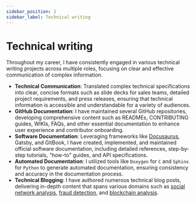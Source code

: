 ```yaml
---
sidebar_position: 2
sidebar_label: Technical writing
---
```


# Technical writing

Throughout my career, I have consistently engaged in various technical writing projects across multiple roles, focusing on clear and effective communication of complex information.

- **Technical Communication**: Translated complex technical specifications into clear, concise formats such as slide decks for sales teams, detailed project requirements, and press releases, ensuring that technical information is accessible and understandable for a variety of audiences.
- **GitHub Documentation**: I have maintained several GitHub repositories, developing comprehensive content such as READMEs, CONTRIBUTING guides, WIKIs, FAQs, and other essential documentation to enhance user experience and contributor onboarding.
- **Software Documentation**: Leveraging frameworks like [Docusaurus](https://memgraph-archive-docs.netlify.app/), Gatsby, and GitBook, I have created, implemented, and maintained official software documentation, including detailed references, step-by-step tutorials, "how-to" guides, and API specifications.
- **Automated Documentation**: I utilized tools like `Doxygen` for `C` and `Sphinx` for `Python` to generate automated documentation, ensuring consistency and accuracy in the documentation process.
- **Technical Blogging**: I have authored numerous technical blog posts, delivering in-depth content that spans various domains such as [social network analysis](https://towardsdatascience.com/how-to-visualize-a-social-network-in-python-with-a-graph-database-flask-docker-d3-js-af451db57330), [fraud detection](https://gdespot.medium.com/how-to-develop-a-credit-card-fraud-detection-application-using-memgraph-flask-and-d3-js-15ced962e3f0), and [blockchain analysis](https://gdespot.medium.com/building-a-bitclout-social-network-visualization-app-with-memgraph-and-d3-js-f2ebd4eaec27).
